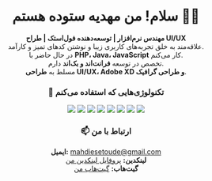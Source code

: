 <h1 align="center">
  سلام! من مهدیه ستوده هستم 👩‍💻  
</h1>

<p align="center">
  <strong>مهندس نرم‌افزار | توسعه‌دهنده فول‌استک | طراح UI/UX</strong><br/>
  علاقه‌مند به خلق تجربه‌های کاربری زیبا و نوشتن کدهای تمیز و کارآمد.<br/>
  در حال حاضر با <strong>PHP، Java، JavaScript</strong> کار می‌کنم.<br/>
  تخصص در توسعه <strong>فرانت‌اند و بک‌اند</strong> دارم.<br/>
  مسلط به <strong>طراحی UI/UX، Adobe XD و طراحی گرافیک</strong>.
</p>

<h3 align="center">🚀 تکنولوژی‌هایی که استفاده می‌کنم</h3>
<p align="center">
  <img src="https://img.shields.io/badge/JavaScript-yellow?style=for-the-badge&logo=javascript&logoColor=black" />
  <img src="https://img.shields.io/badge/PHP-blue?style=for-the-badge&logo=php&logoColor=white" />
  <img src="https://img.shields.io/badge/Java-orange?style=for-the-badge&logo=java&logoColor=white" />
  <img src="https://img.shields.io/badge/MySQL-blue?style=for-the-badge&logo=mysql&logoColor=white" />
  <img src="https://img.shields.io/badge/UI/UX-AdobeXD-orange?style=for-the-badge&logo=adobexd&logoColor=white" />
  <img src="https://img.shields.io/badge/HTML5-orange?style=for-the-badge&logo=html5&logoColor=white" />
  <img src="https://img.shields.io/badge/CSS3-blue?style=for-the-badge&logo=css3&logoColor=white" />
  <img src="https://img.shields.io/badge/React-61DAFB?style=for-the-badge&logo=react&logoColor=black" />
</p>

<h3 align="center">📫 ارتباط با من</h3>
<p align="center">
  <strong>ایمیل:</strong> <a href="mailto:mahdiesetoude@gmail.com">mahdiesetoude@gmail.com</a><br/>
  <strong>لینکدین:</strong> <a href="https://ir.linkedin.com/in/mahdie-setoude-ba3044220">پروفایل لینکدین من</a><br/>
  <strong>گیت‌هاب:</strong> <a href="https://github.com/mahdiesetoude">گیت‌هاب من</a>
</p>
